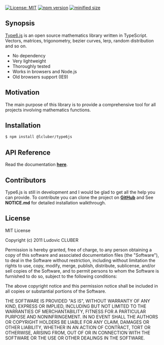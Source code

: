 [![License: MIT](https://img.shields.io/npm/l/@lcluber/type6js.svg)](https://opensource.org/licenses/MIT)
[![npm version](https://badge.fury.io/js/%40lcluber%2Ftype6js.svg)](https://www.npmjs.com/package/@lcluber/type6js)
[![minified size](https://img.shields.io/bundlephobia/min/@lcluber/type6js)](https://www.npmjs.com/package/@lcluber/type6js)

## Synopsis

[Type6.js](http://type6js.lcluber.com) is an open source mathematics library written in TypeScript.
Vectors, matrices, trigonometry, bezier curves, lerp, random distribution and so on.

- No dependency
- Very lightweight
- Thoroughly tested
- Works in browsers and Node.js
- Old browsers support (IE9)

## Motivation

The main purpose of this library is to provide a comprehensive tool for all projects involving mathematics functions.

## Installation

```bash
$ npm install @lcluber/type6js
```

## API Reference

Read the documentation **[here](http://type6js.lcluber.com/installation.html)**.

## Contributors

Type6.js is still in development and I would be glad to get all the help you can provide.
To contribute you can clone the project on **[GitHub](https://github.com/LCluber/Type6.js)** and See **NOTICE.md** for detailed installation walkthrough.

## License

MIT License

Copyright (c) 2011 Ludovic CLUBER

Permission is hereby granted, free of charge, to any person obtaining a copy
of this software and associated documentation files (the "Software"), to deal
in the Software without restriction, including without limitation the rights
to use, copy, modify, merge, publish, distribute, sublicense, and/or sell
copies of the Software, and to permit persons to whom the Software is
furnished to do so, subject to the following conditions:

The above copyright notice and this permission notice shall be included in all
copies or substantial portions of the Software.

THE SOFTWARE IS PROVIDED "AS IS", WITHOUT WARRANTY OF ANY KIND, EXPRESS OR
IMPLIED, INCLUDING BUT NOT LIMITED TO THE WARRANTIES OF MERCHANTABILITY,
FITNESS FOR A PARTICULAR PURPOSE AND NONINFRINGEMENT. IN NO EVENT SHALL THE
AUTHORS OR COPYRIGHT HOLDERS BE LIABLE FOR ANY CLAIM, DAMAGES OR OTHER
LIABILITY, WHETHER IN AN ACTION OF CONTRACT, TORT OR OTHERWISE, ARISING FROM,
OUT OF OR IN CONNECTION WITH THE SOFTWARE OR THE USE OR OTHER DEALINGS IN THE
SOFTWARE.
